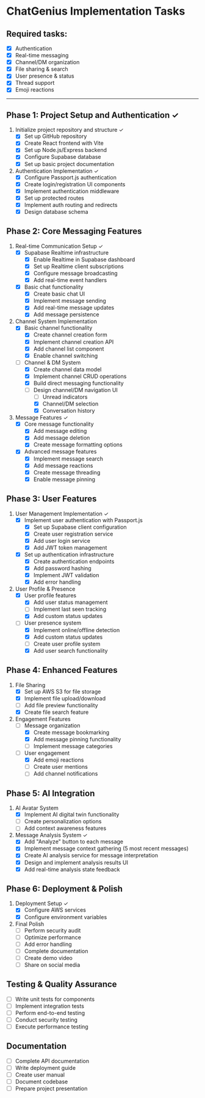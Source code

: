 # ChatGenius Implementation Tasks

## Required tasks:

- [x] Authentication
- [x] Real-time messaging 
- [x] Channel/DM organization
- [x] File sharing & search
- [x] User presence & status
- [x] Thread support
- [x] Emoji reactions

---

## Phase 1: Project Setup and Authentication ✓
1. Initialize project repository and structure ✓
   - [x] Set up GitHub repository
   - [x] Create React frontend with Vite
   - [x] Set up Node.js/Express backend
   - [x] Configure Supabase database
   - [x] Set up basic project documentation

2. Authentication Implementation ✓
   - [x] Configure Passport.js authentication
   - [x] Create login/registration UI components
   - [x] Implement authentication middleware
   - [x] Set up protected routes
   - [x] Implement auth routing and redirects
   - [x] Design database schema

## Phase 2: Core Messaging Features
1. Real-time Communication Setup ✓
   - [x] Supabase Realtime infrastructure
     - [x] Enable Realtime in Supabase dashboard
     - [x] Set up Realtime client subscriptions
     - [x] Configure message broadcasting
     - [x] Add real-time event handlers
   - [x] Basic chat functionality
     - [x] Create basic chat UI
     - [x] Implement message sending
     - [x] Add real-time message updates
     - [x] Add message persistence

2. Channel System Implementation
   - [x] Basic channel functionality
     - [x] Create channel creation form
     - [x] Implement channel creation API
     - [x] Add channel list component
     - [x] Enable channel switching
   - [ ] Channel & DM System
     - [x] Create channel data model
     - [x] Implement channel CRUD operations
     - [x] Build direct messaging functionality
     - [ ] Design channel/DM navigation UI
       - [ ] Unread indicators
       - [x] Channel/DM selection
       - [x] Conversation history

3. Message Features ✓
   - [x] Core message functionality
     - [x] Add message editing
     - [x] Add message deletion
     - [x] Create message formatting options
   - [x] Advanced message features
     - [x] Implement message search
     - [x] Add message reactions
     - [x] Create message threading
     - [x] Enable message pinning

## Phase 3: User Features
1. User Management Implementation ✓
   - [x] Implement user authentication with Passport.js
     - [x] Set up Supabase client configuration
     - [x] Create user registration service
     - [x] Add user login service
     - [x] Add JWT token management

   - [x] Set up authentication infrastructure
     - [x] Create authentication endpoints
     - [x] Add password hashing
     - [x] Implement JWT validation
     - [x] Add error handling

2. User Profile & Presence
   - [x] User profile features
     - [x] Add user status management
     - [ ] Implement last seen tracking
     - [x] Add custom status updates
   - [ ] User presence system
     - [X] Implement online/offline detection
     - [x] Add custom status updates
     - [ ] Create user profile system
     - [x] Add user search functionality

## Phase 4: Enhanced Features
1. File Sharing
   - [x] Set up AWS S3 for file storage
   - [x] Implement file upload/download
   - [ ] Add file preview functionality
   - [x] Create file search feature

2. Engagement Features
   - [ ] Message organization
     - [x] Create message bookmarking
     - [x] Add message pinning functionality
     - [ ] Implement message categories
   - [ ] User engagement
     - [x] Add emoji reactions
     - [ ] Create user mentions
     - [ ] Add channel notifications

## Phase 5: AI Integration
1. AI Avatar System
   - [x] Implement AI digital twin functionality
   - [ ] Create personalization options
   - [ ] Add context awareness features

2. Message Analysis System ✓
   - [x] Add "Analyze" button to each message
   - [x] Implement message context gathering (5 most recent messages)
   - [x] Create AI analysis service for message interpretation
   - [x] Design and implement analysis results UI
   - [x] Add real-time analysis state feedback

## Phase 6: Deployment & Polish
1. Deployment Setup ✓
   - [x] Configure AWS services
   - [x] Configure environment variables

2. Final Polish
   - [ ] Perform security audit
   - [ ] Optimize performance
   - [ ] Add error handling
   - [ ] Complete documentation
   - [ ] Create demo video
   - [ ] Share on social media

## Testing & Quality Assurance
- [ ] Write unit tests for components
- [ ] Implement integration tests
- [ ] Perform end-to-end testing
- [ ] Conduct security testing
- [ ] Execute performance testing

## Documentation
- [ ] Complete API documentation
- [ ] Write deployment guide
- [ ] Create user manual
- [ ] Document codebase
- [ ] Prepare project presentation
